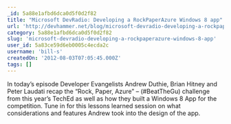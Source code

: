 ```yaml
---
_id: 5a88e1afbd6dca0d5f0d2f82
title: "Microsoft DevRadio: Developing a RockPaperAzure Windows 8 app"
url: 'http://devhammer.net/blog/microsoft-devradio-developing-a-rockpaperazure-windows-8-app'
category: 5a88e1afbd6dca0d5f0d2f82
slug: 'microsoft-devradio-developing-a-rockpaperazure-windows-8-app'
user_id: 5a83ce59d6eb0005c4ecda2c
username: 'bill-s'
createdOn: '2012-08-03T07:05:45.000Z'
tags: []
---
```


In today’s episode Developer Evangelists Andrew Duthie, Brian Hitney and Peter Laudati recap the “Rock, Paper, Azure” – (#BeatTheGu) challenge from this year’s TechEd as well as how they built a Windows 8 App for the competition. Tune in for this lessons learned session on what considerations and features Andrew took into the design of the app.
